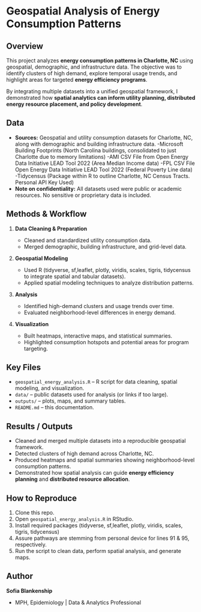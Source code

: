 # Geospatial Analysis of Energy Consumption Patterns  

## Overview  
This project analyzes **energy consumption patterns in Charlotte, NC** using geospatial, demographic, and infrastructure data. The objective was to identify clusters of high demand, explore temporal usage trends, and highlight areas for targeted **energy efficiency programs**.  

By integrating multiple datasets into a unified geospatial framework, I demonstrated how **spatial analytics can inform utility planning, distributed energy resource placement, and policy development**.  

## Data  
- **Sources:** Geospatial and utility consumption datasets for Charlotte, NC, along with demographic and building infrastructure data.
  -Microsoft Building Footprints (North Carolina buildings, consolidated to just Charlotte due to memory limitations)
  -AMI CSV File from Open Energy Data Initiative LEAD Tool 2022 (Area Median Income data)
  -FPL CSV File Open Energy Data Initiative LEAD Tool 2022 (Federal Poverty Line data)
  -Tidycensus (Package within R to outline Charlotte, NC Census Tracts. Personal API Key Used)  
- **Note on confidentiality:** All datasets used were public or academic resources. No sensitive or proprietary data is included.  

## Methods & Workflow  
1. **Data Cleaning & Preparation**  
   - Cleaned and standardized utility consumption data.  
   - Merged demographic, building infrastructure, and grid-level data.  

2. **Geospatial Modeling**  
   - Used R (tidyverse, sf,leaflet, plotly, viridis, scales, tigris, tidycensus to integrate spatial and tabular datasets).  
   - Applied spatial modeling techniques to analyze distribution patterns.  

3. **Analysis**  
   - Identified high-demand clusters and usage trends over time.  
   - Evaluated neighborhood-level differences in energy demand.  

4. **Visualization**  
   - Built heatmaps, interactive maps, and statistical summaries.  
   - Highlighted consumption hotspots and potential areas for program targeting.  

## Key Files  
- `geospatial_energy_analysis.R` – R script for data cleaning, spatial modeling, and visualization.  
- `data/` – public datasets used for analysis (or links if too large).  
- `outputs/` – plots, maps, and summary tables.  
- `README.md` – this documentation.  

## Results / Outputs  
- Cleaned and merged multiple datasets into a reproducible geospatial framework.  
- Detected clusters of high demand across Charlotte, NC.  
- Produced heatmaps and spatial summaries showing neighborhood-level consumption patterns.  
- Demonstrated how spatial analysis can guide **energy efficiency planning** and **distributed resource allocation**.  

## How to Reproduce  
1. Clone this repo.  
2. Open `geospatial_energy_analysis.R` in RStudio.  
3. Install required packages (tidyverse, sf,leaflet, plotly, viridis, scales, tigris, tidycensus)
4. Assure pathways are stemming from personal device for lines 91 & 95, respectively. 
5. Run the script to clean data, perform spatial analysis, and generate maps.  

## Author  
**Sofia Blankenship**  
- MPH, Epidemiology | Data & Analytics Professional  
